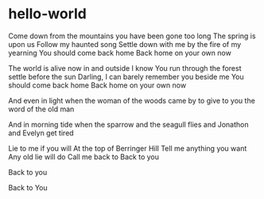 # hello-world

Come down from the mountains
you have been gone too long
The spring is upon us
Follow my haunted song
Settle down with me
by the fire of my yearning
You should come back home
Back home on your own now

The world is alive now
in and outside I know
You run through the forest 
settle before the sun
Darling, I can barely remember you beside me
You should come back home
Back home on your own now

And even in light
when the woman of the woods came by
to give to you the word of the old man

And in morning tide
when the sparrow and the seagull flies
and Jonathon and Evelyn get tired

Lie to me if you will
At the top of Berringer Hill
Tell me anything you want
Any old lie will do
Call me back to
Back to you

Back to you

Back to
You
